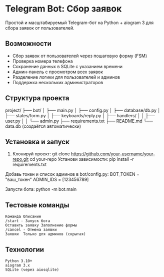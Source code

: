 # Telegram Bot: Сбор заявок

Простой и масштабируемый Telegram-бот на Python + aiogram 3 для сбора заявок от пользователей.

## Возможности

- Сбор заявок от пользователей через пошаговую форму (FSM)
- Проверка номера телефона
- Сохранение данных в SQLite с указанием времени
- Админ-панель с просмотром всех заявок
- Разделение логики для пользователей и админов
- Поддержка нескольких администраторов

## Структура проекта

project/
├── bot/
│ ├── main.py
│ ├── config.py
│ ├── database/db.py
│ ├── states/form.py
│ ├── keyboards/reply.py
│ ├── handlers/
│ │ ├── user.py
│ │ └── admin.py
├── requirements.txt
├── README.md
└── data.db (создаётся автоматически)

## Установка и запуск

1. Клонируй проект:
    git clone https://github.com/your-username/your-repo.git
    cd your-repo
Установи зависимости:
    pip install -r requirements.txt

Добавь токен и список админов в bot/config.py:
    BOT_TOKEN = "ваш_токен"
    ADMIN_IDS = [123456789]

Запусти бота:
    python -m bot.main
## Тестовые команды
    Команда	Описание
    /start - Запуск бота
    Оставить заявку	Заполнение формы
    /cancel	- Отмена заявки
    Заявки	Только для админов (скрытая)

## Технологии
    Python 3.10+
    aiogram 3.x
    SQLite (через aiosqlite)
